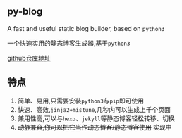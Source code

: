 ## py-blog

A fast and useful static blog builder, based on `python3`

一个快速实用的静态博客生成器,基于`python3`

[github仓库地址](https://github.com/zcmimi/py-blog)

## 特点

1. 简单、易用,只需要安装`python3`与`pip`即可使用
2. 快速、高效,`jinja2+mistune`,几秒内可以生成上千个页面
3. 兼用性高,可以与`hexo`、`jekyll`等静态博客轻松转移、切换
4. <del>动静兼容,你可以把它当作动态博客/静态博客使用</del> 实现中